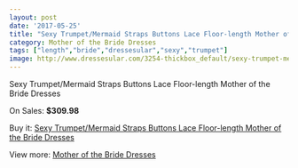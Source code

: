 ```yaml
---
layout: post
date: '2017-05-25'
title: "Sexy Trumpet/Mermaid Straps Buttons Lace Floor-length Mother of the Bride Dresses"
category: Mother of the Bride Dresses
tags: ["length","bride","dressesular","sexy","trumpet"]
image: http://www.dressesular.com/3254-thickbox_default/sexy-trumpet-mermaid-straps-buttons-lace-floor-length-mother-of-the-bride-dresses.jpg
---
```

Sexy Trumpet/Mermaid Straps Buttons Lace Floor-length Mother of the Bride Dresses

On Sales: **$309.98**
<a href="https://www.dressesular.com/mother-of-the-bride-dresses/1188-sexy-trumpet-mermaid-straps-buttons-lace-floor-length-mother-of-the-bride-dresses.html"><amp-img layout="responsive" width="600" height="600" src="//www.dressesular.com/3254-thickbox_default/sexy-trumpet-mermaid-straps-buttons-lace-floor-length-mother-of-the-bride-dresses.jpg" alt="Sexy Trumpet/Mermaid Straps Buttons Lace Floor-length Mother of the Bride Dresses 0" /></a>
<a href="https://www.dressesular.com/mother-of-the-bride-dresses/1188-sexy-trumpet-mermaid-straps-buttons-lace-floor-length-mother-of-the-bride-dresses.html"><amp-img layout="responsive" width="600" height="600" src="//www.dressesular.com/3256-thickbox_default/sexy-trumpet-mermaid-straps-buttons-lace-floor-length-mother-of-the-bride-dresses.jpg" alt="Sexy Trumpet/Mermaid Straps Buttons Lace Floor-length Mother of the Bride Dresses 1" /></a>
<a href="https://www.dressesular.com/mother-of-the-bride-dresses/1188-sexy-trumpet-mermaid-straps-buttons-lace-floor-length-mother-of-the-bride-dresses.html"><amp-img layout="responsive" width="600" height="600" src="//www.dressesular.com/3255-thickbox_default/sexy-trumpet-mermaid-straps-buttons-lace-floor-length-mother-of-the-bride-dresses.jpg" alt="Sexy Trumpet/Mermaid Straps Buttons Lace Floor-length Mother of the Bride Dresses 2" /></a>

Buy it: [Sexy Trumpet/Mermaid Straps Buttons Lace Floor-length Mother of the Bride Dresses](https://www.dressesular.com/mother-of-the-bride-dresses/1188-sexy-trumpet-mermaid-straps-buttons-lace-floor-length-mother-of-the-bride-dresses.html "Sexy Trumpet/Mermaid Straps Buttons Lace Floor-length Mother of the Bride Dresses")

View more: [Mother of the Bride Dresses](https://www.dressesular.com/6-mother-of-the-bride-dresses "Mother of the Bride Dresses")